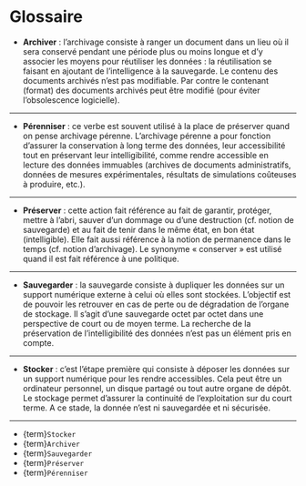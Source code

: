 # Glossaire


- **Archiver** : l’archivage consiste à ranger un document dans un lieu où il sera conservé pendant une période plus ou moins longue et d’y associer les moyens pour réutiliser les données : la réutilisation se faisant en ajoutant de l’intelligence à la sauvegarde. Le contenu des documents archivés n’est pas modifiable. Par contre le contenant (format) des documents archivés peut être modifié (pour éviter l’obsolescence logicielle).
---
- **Pérenniser** : ce verbe est souvent utilisé à la place de préserver quand on pense archivage pérenne. L’archivage pérenne a pour fonction d’assurer la conservation à long terme des données, leur accessibilité tout en préservant leur intelligibilité, comme rendre accessible en lecture des données immuables (archives de documents administratifs, données de mesures expérimentales, résultats de simulations coûteuses à produire, etc.).
---
- **Préserver** : cette action fait référence au fait de garantir, protéger, mettre à l’abri, sauver d’un dommage ou d’une destruction (cf. notion de sauvegarde) et au fait de tenir dans le même état, en bon état (intelligible). Elle fait aussi référence à la notion de permanence dans le temps (cf. notion d’archivage). Le synonyme « conserver » est utilisé quand il est fait référence à une politique.
---
- **Sauvegarder** : la sauvegarde consiste à dupliquer les données sur un support numérique externe à celui où elles sont stockées. L’objectif est de pouvoir les retrouver en cas de perte ou de dégradation de l’organe de stockage. Il s’agit d’une sauvegarde octet par octet dans une perspective de court ou de moyen terme. La recherche de la préservation de l’intelligibilité des données n’est pas un élément pris en compte.
---
- **Stocker** : c’est l’étape première qui consiste à déposer les données sur un support numérique pour les rendre accessibles. Cela peut être un ordinateur personnel, un disque partagé ou tout autre organe de dépôt. Le stockage permet d’assurer la continuité de l’exploitation sur du court terme. A ce stade, la donnée n’est ni sauvegardée et ni sécurisée.
---





- {term}`Stocker`
- {term}`Archiver`
- {term}`Sauvegarder`
- {term}`Préserver`
- {term}`Pérenniser`
